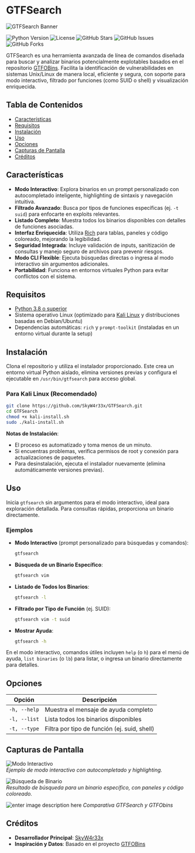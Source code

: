 
# GTFSearch

![GTFSearch Banner](https://i.imgur.com/eKrVtqQ.png)

![Python Version](https://img.shields.io/badge/Python-3.8%2B-blue.svg?style=flat-square)
![License](https://img.shields.io/badge/License-MIT-green.svg?style=flat-square)
![GitHub Stars](https://img.shields.io/github/stars/SkyW4r33x/GTFSearch?style=flat-square&color=brightgreen)
![GitHub Issues](https://img.shields.io/github/issues/SkyW4r33x/GTFSearch?style=flat-square&color=yellow)
![GitHub Forks](https://img.shields.io/github/forks/SkyW4r33x/GTFSearch?style=flat-square)

GTFSearch es una herramienta avanzada de línea de comandos diseñada para buscar y analizar binarios potencialmente explotables basados en el repositorio [GTFOBins](https://gtfobins.github.io/). Facilita la identificación de vulnerabilidades en sistemas Unix/Linux de manera local, eficiente y segura, con soporte para modo interactivo, filtrado por funciones (como SUID o shell) y visualización enriquecida.

## Tabla de Contenidos

- [Características](#características)
- [Requisitos](#requisitos)
- [Instalación](#instalación)
- [Uso](#uso)
- [Opciones](#opciones)
- [Capturas de Pantalla](#capturas-de-pantalla)
- [Créditos](#créditos)
## Características

- **Modo Interactivo**: Explora binarios en un prompt personalizado con autocompletado inteligente, highlighting de sintaxis y navegación intuitiva.
- **Filtrado Avanzado**: Busca por tipos de funciones específicas (ej. `-t suid`) para enfocarte en exploits relevantes.
- **Listado Completo**: Muestra todos los binarios disponibles con detalles de funciones asociadas.
- **Interfaz Enriquecida**: Utiliza [Rich](https://rich.readthedocs.io/en/stable/) para tablas, paneles y código coloreado, mejorando la legibilidad.
- **Seguridad Integrada**: Incluye validación de inputs, sanitización de consultas y manejo seguro de archivos para prevenir riesgos.
- **Modo CLI Flexible**: Ejecuta búsquedas directas o ingresa al modo interactivo sin argumentos adicionales.
- **Portabilidad**: Funciona en entornos virtuales Python para evitar conflictos con el sistema.

## Requisitos

- [Python 3.8 o superior](https://www.python.org/downloads/)
- Sistema operativo Linux (optimizado para [Kali Linux](https://www.kali.org/) y distribuciones basadas en Debian/Ubuntu)
- Dependencias automáticas: `rich` y `prompt-toolkit` (instaladas en un entorno virtual durante la setup)

## Instalación

Clona el repositorio y utiliza el instalador proporcionado. Este crea un entorno virtual Python aislado, elimina versiones previas y configura el ejecutable en `/usr/bin/gtfsearch` para acceso global.

### Para Kali Linux (Recomendado)

```bash
git clone https://github.com/SkyW4r33x/GTFSearch.git
cd GTFSearch
chmod +x kali-install.sh
sudo ./kali-install.sh
```

**Notas de Instalación**:
- El proceso es automatizado y toma menos de un minuto.
- Si encuentras problemas, verifica permisos de root y conexión para actualizaciones de paquetes.
- Para desinstalación, ejecuta el instalador nuevamente (elimina automáticamente versiones previas).

## Uso

Inicia `gtfsearch` sin argumentos para el modo interactivo, ideal para exploración detallada. Para consultas rápidas, proporciona un binario directamente.

### Ejemplos

- **Modo Interactivo** (prompt personalizado para búsquedas y comandos):
  ```bash
  gtfsearch
  ```

- **Búsqueda de un Binario Específico**:
  ```bash
  gtfsearch vim
  ```

- **Listado de Todos los Binarios**:
  ```bash
  gtfsearch -l
  ```

- **Filtrado por Tipo de Función** (ej. SUID):
  ```bash
  gtfsearch vim -t suid
  ```

- **Mostrar Ayuda**:
  ```bash
  gtfsearch -h
  ```

En el modo interactivo, comandos útiles incluyen `help` (o `h`) para el menú de ayuda, `list binaries` (o `lb`) para listar, o ingresa un binario directamente para detalles.

## Opciones

| Opción             | Descripción                                      |
|--------------------|--------------------------------------------------|
| `-h, --help`       | Muestra el mensaje de ayuda completo             |
| `-l, --list`       | Lista todos los binarios disponibles             |
| `-t, --type`       | Filtra por tipo de función (ej. suid, shell)     |

## Capturas de Pantalla

![Modo Interactivo](https://i.imgur.com/B89HAGr.png)  
*Ejemplo de modo interactivo con autocompletado y highlighting.*

![Búsqueda de Binario](https://i.imgur.com/mAz4CUF.png)  
*Resultado de búsqueda para un binario específico, con paneles y código coloreado.*

![enter image description here](https://imgur.com/uJ7l0e2.png)
*Comparativa GTFSearch y GTFObins*

## Créditos

- **Desarrollador Principal**: [SkyW4r33x](https://github.com/SkyW4r33x)
- **Inspiración y Datos**: Basado en el proyecto [GTFOBins](https://gtfobins.github.io/)
